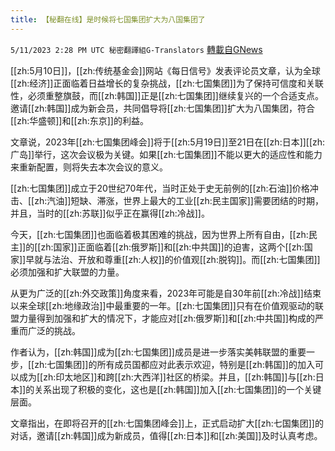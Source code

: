 ```yaml
---
title: 【秘翻在线】是时候将七国集团扩大为八国集团了
---
```

`5/11/2023 2:28 PM UTC 秘密翻譯組G-Translators` [轉載自GNews](https://gnews.org/articles/1292591)

[[zh:5月10日]]，[[zh:传统基金会]]网站《每日信号》发表评论员文章，认为全球[[zh:经济]]正面临着日益增长的复杂挑战，[[zh:七国集团]]为了保持可信度和关联性，必须重整旗鼓，而[[zh:韩国]]正是[[zh:七国集团]]继续复兴的一个合适支点。邀请[[zh:韩国]]成为新会员，共同倡导将[[zh:七国集团]]扩大为八国集团，符合[[zh:华盛顿]]和[[zh:东京]]的利益。

文章说，2023年[[zh:七国集团峰会]]将于[[zh:5月19日]]至21日在[[zh:日本]][[zh:广岛]]举行，这次会议极为关键。如果[[zh:七国集团]]不能以更大的适应性和能力来重新配置，则将失去本次会议的意义。

[[zh:七国集团]]成立于20世纪70年代，当时正处于史无前例的[[zh:石油]]价格冲击、[[zh:汽油]]短缺、滞涨，世界上最大的工业[[zh:民主国家]]需要团结的时期，并且，当时的[[zh:苏联]]似乎正在赢得[[zh:冷战]]。

今天，[[zh:七国集团]]也面临着极其困难的挑战，因为世界上所有自由，[[zh:民主]]的[[zh:国家]]正面临着[[zh:俄罗斯]]和[[zh:中共国]]的迫害，这两个[[zh:国家]]早就与法治、开放和尊重[[zh:人权]]的价值观[[zh:脱钩]]。而[[zh:七国集团]]必须加强和扩大联盟的力量。

从更为广泛的[[zh:外交政策]]角度来看，2023年可能是自30年前[[zh:冷战]]结束以来全球[[zh:地缘政治]]中最重要的一年。[[zh:七国集团]]只有在价值观驱动的联盟力量得到加强和扩大的情况下，才能应对[[zh:俄罗斯]]和[[zh:中共国]]构成的严重而广泛的挑战。

作者认为，[[zh:韩国]]成为[[zh:七国集团]]成员是进一步落实美韩联盟的重要一步，[[zh:七国集团]]的所有成员国都应对此表示欢迎，特别是[[zh:韩国]]的加入可以成为[[zh:印太地区]]和跨[[zh:大西洋]]社区的桥梁。并且，[[zh:韩国]]与[[zh:日本]]的关系出现了积极的变化，这也是[[zh:韩国]]加入[[zh:七国集团]]的一个关键层面。

文章指出，在即将召开的[[zh:七国集团峰会]]上，正式启动扩大[[zh:七国集团]]的对话，邀请[[zh:韩国]]成为新成员，值得[[zh:日本]]和[[zh:美国]]及时认真考虑。
